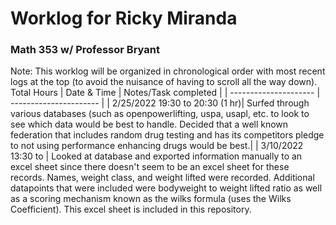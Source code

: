 # Worklog for Ricky Miranda 
### Math 353 w/ Professor Bryant
Note: This worklog will be organized in chronological order with most recent logs at the top (to avoid the nuisance of having to scroll all the way down). 
Total Hours 
| Date & Time           |   Notes/Task completed |
| --------------------- | ---------------------- |
| 2/25/2022 19:30 to 20:30 (1 hr)| Surfed through various databases (such as openpowerlifting, uspa, usapl, etc. to look to see which data would be best to handle. Decided that a well known federation that includes random drug testing and has its competitors pledge to not using performance enhancing drugs would be best.|
| 3/10/2022 13:30 to | Looked at database and exported information manually to an excel sheet since there doesn't seem to be an excel sheet for these records. Names, weight class, and weight lifted were recorded. Additional datapoints that were included were bodyweight to weight lifted ratio as well as a scoring mechanism known as the wilks formula (uses the Wilks Coefficient). This excel sheet is included in this repository.
